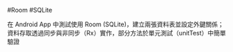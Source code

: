 #Room #SQLite

在 Android App 中測試使用 Room (SQLite)，建立兩張資料表並設定外鍵關係；資料存取透過同步與非同步（Rx）實作，部分方法於單元測試（unitTest）中簡單驗證